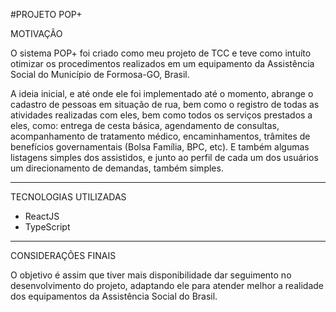 #PROJETO POP+

MOTIVAÇÃO

O sistema POP+ foi criado como meu projeto de TCC e teve como intuíto otimizar os procedimentos realizados em um equipamento da Assistência Social do Município de Formosa-GO, Brasil.

A ideia inicial, e até onde ele foi implementado até o momento, abrange o cadastro de pessoas em situação de rua, bem como o registro de todas as atividades realizadas com eles, bem como todos os serviços prestados a eles, como: entrega de cesta básica, agendamento de consultas, acompanhamento de tratamento médico, encaminhamentos, trâmites de benefícios governamentais (Bolsa Família, BPC, etc). E também algumas listagens simples dos assistidos, e junto ao perfil de cada um dos usuários um direcionamento de demandas, também simples.

---

TECNOLOGIAS UTILIZADAS

- ReactJS
- TypeScript

---

CONSIDERAÇÕES FINAIS

O objetivo é assim que tiver mais disponibilidade dar seguimento no desenvolvimento do projeto, adaptando ele para atender melhor a realidade dos equipamentos da Assistência Social do Brasil.
